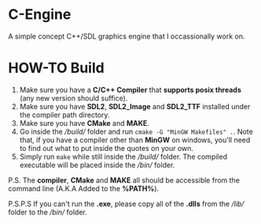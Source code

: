 # C-Engine
A simple concept C++/SDL graphics engine that I occassionally work on. 

# HOW-TO Build
1. Make sure you have a **C/C++ Compiler** that **supports posix threads** (any new version should suffice).
2. Make sure you have **SDL2**, **SDL2_Image** and **SDL2_TTF** installed under the compiler path directory.
3. Make sure you have **CMake** and **MAKE**.
4. Go inside the */build/* folder and run ```cmake -G "MinGW Makefiles" .```. Note that, if you have a compiler other than **MinGW** on windows, you'll need to find out what to put inside the quotes on your own. 
5. Simply run ```make``` while still inside the */build/* folder. The compiled executable will be placed inside the */bin/* folder.


P.S. The **compiler**, **CMake** and **MAKE** all should be accessible from the command line (A.K.A Added to the **%PATH%**).

P.S.P.S If you can't run the **.exe**, please copy all of the **.dlls** from the */lib/* folder to the */bin/* folder.